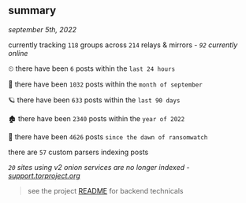 
## summary
_september 5th, 2022_

currently tracking `118` groups across `214` relays & mirrors - _`92` currently online_

⏲ there have been `6` posts within the `last 24 hours`

🦈 there have been `1032` posts within the `month of september`

🪐 there have been `633` posts within the `last 90 days`

🏚 there have been `2340` posts within the `year of 2022`

🦕 there have been `4626` posts `since the dawn of ransomwatch`

there are `57` custom parsers indexing posts

_`20` sites using v2 onion services are no longer indexed - [support.torproject.org](https://support.torproject.org/onionservices/v2-deprecation/)_

> see the project [README](https://github.com/joshhighet/ransomwatch#ransomwatch--) for backend technicals
